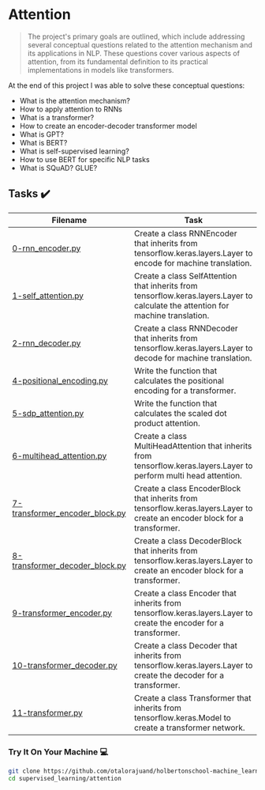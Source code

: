 # Attention

>  The project's primary goals are outlined, which include addressing several conceptual questions related to the attention mechanism and its applications in NLP. These questions cover various aspects of attention, from its fundamental definition to its practical implementations in models like transformers. 

At the end of this project I was able to solve these conceptual questions:

* What is the attention mechanism?
* How to apply attention to RNNs
* What is a transformer?
* How to create an encoder-decoder transformer model
* What is GPT?
* What is BERT?
* What is self-supervised learning?
* How to use BERT for specific NLP tasks
* What is SQuAD? GLUE?


## Tasks :heavy_check_mark:

| Filename | Task |
| ------ | ------------------------------------------------- | 
| [0-rnn_encoder.py](https://github.com/otalorajuand/holbertonschool-machine_learning/blob/main/supervised_learning/attention/0-rnn_encoder.py)| Create a class RNNEncoder that inherits from tensorflow.keras.layers.Layer to encode for machine translation. | 
| [1-self_attention.py](https://github.com/otalorajuand/holbertonschool-machine_learning/blob/main/supervised_learning/attention/1-self_attention.py)| Create a class SelfAttention that inherits from tensorflow.keras.layers.Layer to calculate the attention for machine translation.  | 
| [2-rnn_decoder.py](https://github.com/otalorajuand/holbertonschool-machine_learning/blob/main/supervised_learning/attention/2-rnn_decoder.py)| Create a class RNNDecoder that inherits from tensorflow.keras.layers.Layer to decode for machine translation. | 
| [4-positional_encoding.py](https://github.com/otalorajuand/holbertonschool-machine_learning/blob/main/supervised_learning/attention/4-positional_encoding.py)| Write the function that calculates the positional encoding for a transformer. | 
| [5-sdp_attention.py](https://github.com/otalorajuand/holbertonschool-machine_learning/blob/main/supervised_learning/attention/5-sdp_attention.py)| Write the function that calculates the scaled dot product attention. | 
| [6-multihead_attention.py](https://github.com/otalorajuand/holbertonschool-machine_learning/blob/main/supervised_learning/attention/6-multihead_attention.py)| Create a class MultiHeadAttention that inherits from tensorflow.keras.layers.Layer to perform multi head attention. | 
| [7-transformer_encoder_block.py](https://github.com/otalorajuand/holbertonschool-machine_learning/blob/main/supervised_learning/attention/7-transformer_encoder_block.py)| Create a class EncoderBlock that inherits from tensorflow.keras.layers.Layer to create an encoder block for a transformer. | 
| [8-transformer_decoder_block.py](https://github.com/otalorajuand/holbertonschool-machine_learning/blob/main/supervised_learning/attention/8-transformer_decoder_block.py)| Create a class DecoderBlock that inherits from tensorflow.keras.layers.Layer to create an encoder block for a transformer. | 
| [9-transformer_encoder.py](https://github.com/otalorajuand/holbertonschool-machine_learning/blob/main/supervised_learning/attention/9-transformer_encoder.py)| Create a class Encoder that inherits from tensorflow.keras.layers.Layer to create the encoder for a transformer. | 
| [10-transformer_decoder.py](https://github.com/otalorajuand/holbertonschool-machine_learning/blob/main/supervised_learning/attention/10-transformer_decoder.py)| Create a class Decoder that inherits from tensorflow.keras.layers.Layer to create the decoder for a transformer. | 
| [11-transformer.py](https://github.com/otalorajuand/holbertonschool-machine_learning/blob/main/supervised_learning/attention/11-transformer.py)| Create a class Transformer that inherits from tensorflow.keras.Model to create a transformer network. | 



### Try It On Your Machine :computer:
```bash
git clone https://github.com/otalorajuand/holbertonschool-machine_learning.git
cd supervised_learning/attention
```